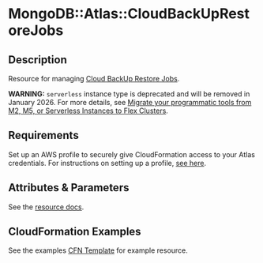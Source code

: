 # MongoDB::Atlas::CloudBackUpRestoreJobs

## Description
Resource for managing [Cloud BackUp Restore Jobs](https://www.mongodb.com/docs/api/doc/atlas-admin-api-v2/group/endpoint-cloud-backup-restore-jobs).

**WARNING:** `serverless` instance type is deprecated and will be removed in January 2026. For more details, see [Migrate your programmatic tools from M2, M5, or Serverless Instances to Flex Clusters](https://www.mongodb.com/docs/atlas/flex-migration/).

## Requirements

Set up an AWS profile to securely give CloudFormation access to your Atlas credentials.
For instructions on setting up a profile, [see here](/README.md#mongodb-atlas-api-keys-credential-management).

## Attributes & Parameters

See the [resource docs](docs/README.md).

## CloudFormation Examples

See the examples [CFN Template](/examples/cloud-backup-restore-jobs/restore.json) for example resource.
